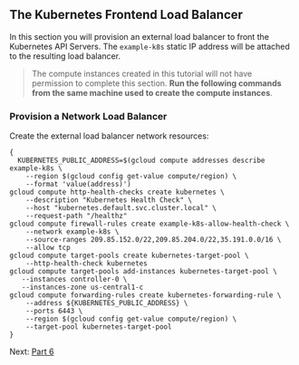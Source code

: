 ## The Kubernetes Frontend Load Balancer

In this section you will provision an external load balancer to front the Kubernetes API Servers. The `example-k8s` static IP address will be attached to the resulting load balancer.

> The compute instances created in this tutorial will not have permission to complete this section. **Run the following commands from the same machine used to create the compute instances**.


### Provision a Network Load Balancer

Create the external load balancer network resources:

```
{
  KUBERNETES_PUBLIC_ADDRESS=$(gcloud compute addresses describe example-k8s \
    --region $(gcloud config get-value compute/region) \
    --format 'value(address)')
gcloud compute http-health-checks create kubernetes \
    --description "Kubernetes Health Check" \
    --host "kubernetes.default.svc.cluster.local" \
    --request-path "/healthz"
gcloud compute firewall-rules create example-k8s-allow-health-check \
    --network example-k8s \
    --source-ranges 209.85.152.0/22,209.85.204.0/22,35.191.0.0/16 \
    --allow tcp
gcloud compute target-pools create kubernetes-target-pool \
    --http-health-check kubernetes
gcloud compute target-pools add-instances kubernetes-target-pool \
   --instances controller-0 \
   --instances-zone us-central1-c
gcloud compute forwarding-rules create kubernetes-forwarding-rule \
    --address ${KUBERNETES_PUBLIC_ADDRESS} \
    --ports 6443 \
    --region $(gcloud config get-value compute/region) \
    --target-pool kubernetes-target-pool
}
```

Next: [Part 6](07-part-06.md)

